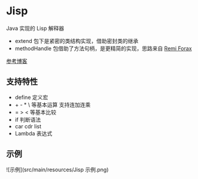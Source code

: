 # Jisp

Java 实现的 Lisp 解释器

* extend 包下是紧密的类结构实现，借助密封类的继承
* methodHandle 包借助了方法句柄，是更精简的实现，思路来自 [Remi Forax](https://forax.github.io/2014-06-01-e733e6af6114eff55149-lispy_in_java.html)

[参考博客](http://norvig.com/lispy.html)

## 支持特性
* define 定义宏
* \+ - \* \ 等基本运算 支持连加连乘
* = > < 等基本比较
* if 判断语法
* car cdr list
* Lambda 表达式

## 示例
![示例](src/main/resources/Jisp 示例.png)